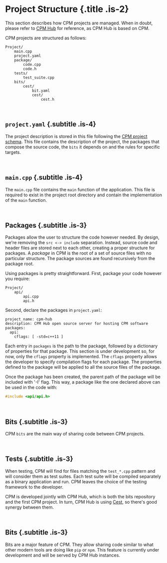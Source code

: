 # Project Structure {.title .is-2}

This section describes how CPM projects are managed. When in doubt, please refer to [CPM Hub](https://github.com/jorsanpe/cpm-hub) for reference, as CPM Hub is based on CPM.

CPM projects are structured as follows:

```
Project/
    main.cpp
    project.yaml
    package/
        code.cpp
        code.h
    tests/
        test_suite.cpp
    bits/
        cest/
            bit.yaml
            cest/
                cest.h
```

<br/>

## `project.yaml` {.subtitle .is-4}

The project description is stored in this file following the [CPM project schema](cpm-project-schema). This file contains the description of the project, the packages that compose the source code, the `bits` it depends on and the rules for specific targets.

<br/>

## `main.cpp` {.subtitle .is-4}

The `main.cpp` file contains the `main` function of the application. This file is required to exist in the project root directory and contain the implementation of the `main` function.

<br/>

## Packages {.subtitle .is-3}

Packages allow the user to structure the code however needed. By design, we're removing the `src <-> include` separation. Instead, source code and header files are stored next to each other, creating a proper structure for packages. A _package_ in CPM is the root of a set of source files with no particular structure. The package sources are found recursively from the package root.

Using packages is pretty straightforward. First, package your code however you require:

```
Project/
    api/
        api.cpp
        api.h
```

Second, declare the packages in `project.yaml`:

```
project_name: cpm-hub
description: CPM Hub open source server for hosting CPM software
packages:
  api:
    cflags: [ -std=c++11 ]
```

Each entry in `packages` is the path to the package, followed by a dictionary of properties for that package. This section is under development so, for now, only the `cflags` property is implemented. The `cflags` property allows the developer to specify compilation flags for each package. The properties defined to the package will be applied to all the source files of the package.

Once the package has been created, the parent path of the package will be included with '-I' flag. This way, a package like the one declared above can be used in the code with:

```c
#include <api/api.h>
```

<br/>

## Bits {.subtitle .is-3}

CPM `bits` are the main way of sharing code between CPM projects. 

<br/>

## Tests {.subtitle .is-3}

When testing, CPM will find for files matching the `test_*.cpp` pattern and will consider them as test suites. Each test suite will be compiled separately as a binary application and run. CPM leaves the choice of the testing framework to the developer.

CPM is developed jointly with CPM Hub, which is both the bits repository and the first CPM project. In turn, CPM Hub is using [Cest](https://github.com/cegonse/cest), so there's good synergy between them. 

<br/>

## Bits {.subtitle .is-3}

Bits are a major feature of CPM. They allow sharing code similar to what other modern tools are doing like `pip` or `npm`. This feature is currently under development and will be served by CPM Hub instances.